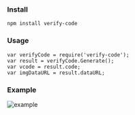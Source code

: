 ### Install
```
npm install verify-code
```

### Usage
```
var verifyCode = require('verify-code');
var result = verifyCode.Generate();
var vcode = result.code;
var imgDataURL = result.dataURL;
```

### Example
![example](https://cloud.githubusercontent.com/assets/2316836/4329409/a7461e54-3f98-11e4-8cae-bcbb89492bfe.jpg)
